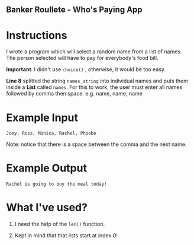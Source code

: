 ## Banker Roullete - Who's Paying App

# Instructions

I wrote a program which will select a random name from a list of names. The person selected will have to pay for everybody's food bill.

**Important**: I didn't use `choice()` , otherwise, it would be too easy.

**Line 8** splitted the string `names_string` into individual names and puts them inside a **List** called `names`. For this to work, the user must enter all names followed by comma then space. e.g. name, name, name

# Example Input

```
Joey, Ross, Monica, Rachel, Phoebe
```

Note: notice that there is a space between the comma and the next name.

# Example Output

```
Rachel is going to buy the meal today!
```

# What I've used?

1. I need the help of the `len()` function.

2. Kept in mind that that lists start at index 0!

